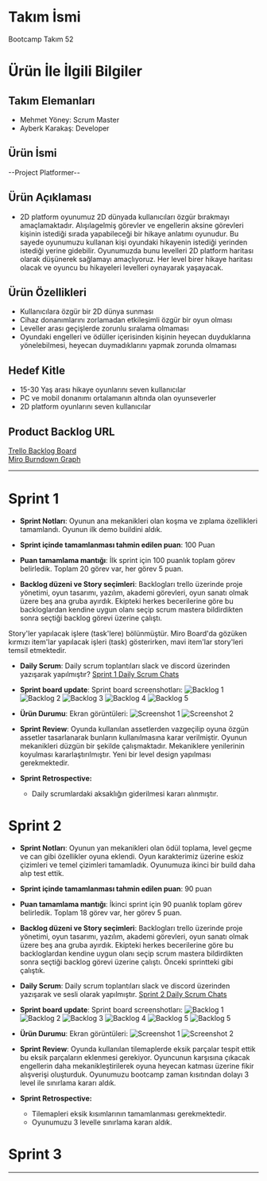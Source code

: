 # **Takım İsmi**

Bootcamp Takım 52

# Ürün İle İlgili Bilgiler

## Takım Elemanları

- Mehmet Yöney: Scrum Master
- Ayberk Karakaş: Developer

## Ürün İsmi

--Project Platformer--

## Ürün Açıklaması

- 2D platform oyunumuz 2D dünyada kullanıcıları özgür bırakmayı amaçlamaktadır. Alışılagelmiş görevler ve engellerin aksine görevleri kişinin istediği sırada yapabileceği bir hikaye anlatımı oyunudur. Bu sayede oyunumuzu kullanan kişi oyundaki hikayenin istediği yerinden istediği yerine gidebilir. Oyunumuzda bunu levelleri 2D platform haritası olarak düşünerek sağlamayı amaçlıyoruz. Her level birer hikaye haritası olacak ve oyuncu bu hikayeleri levelleri oynayarak yaşayacak.

## Ürün Özellikleri

- Kullanıcılara özgür bir 2D dünya sunması
- Cihaz donanımlarını zorlamadan etkileşimli özgür bir oyun olması
- Leveller arası geçişlerde zorunlu sıralama olmaması
- Oyundaki engelleri ve ödüller içerisinden kişinin heyecan duyduklarına yönelebilmesi, heyecan duymadıklarını yapmak zorunda olmaması


## Hedef Kitle

- 15-30 Yaş arası hikaye oyunlarını seven kullanıcılar
- PC ve mobil donanımı ortalamanın altında olan oyunseverler
- 2D platform oyunlarını seven kullanıcılar


## Product Backlog URL

[Trello Backlog Board](https://trello.com/b/hCX9uqBe/yaz%C4%B1l%C4%B1m)\
[Miro Burndown Graph](https://miro.com/app/board/uXjVO60TVMw=/)

---

# Sprint 1

- **Sprint Notları**: Oyunun ana mekanikleri olan koşma ve zıplama özellikleri tamamlandı. Oyunun ilk demo buildini aldık. 

- **Sprint içinde tamamlanması tahmin edilen puan**: 100 Puan

- **Puan tamamlama mantığı**: İlk sprint için 100 puanlık toplam görev belirledik. Toplam 20 görev var, her görev 5 puan.

- **Backlog düzeni ve Story seçimleri**: Backlogları trello üzerinde proje yönetimi, oyun tasarımı, yazılım, akademi görevleri, oyun sanatı olmak üzere beş ana gruba ayırdık. Ekipteki herkes becerilerine göre bu backloglardan kendine uygun olanı seçip scrum mastera bildirdikten sonra seçtiği backlog görevi üzerine çalıştı. 

Story'ler yapılacak işlere (task'lere) bölünmüştür. Miro Board'da gözüken kırmızı item'lar yapılacak işleri (task) gösterirken, mavi item'lar story'leri temsil etmektedir.

- **Daily Scrum**: Daily scrum toplantıları slack ve discord üzerinden yazışarak yapılmıştır?
 [Sprint 1 Daily Scrum Chats](https://github.com/ayberkkarakas/Bootcamp-Project/blob/main/ProjectManagement/Sprint1Documents/sprint_1_dailyScrum.docx?raw=true)

- **Sprint board update**: Sprint board screenshotları: 
![Backlog 1](https://raw.githubusercontent.com/ayberkkarakas/Bootcamp-Project/main/ProjectManagement/Sprint1Documents/backlog1.png) 
![Backlog 2](https://raw.githubusercontent.com/ayberkkarakas/Bootcamp-Project/main/ProjectManagement/Sprint1Documents/backlog2.png) 
![Backlog 3](https://raw.githubusercontent.com/ayberkkarakas/Bootcamp-Project/main/ProjectManagement/Sprint1Documents/backlog3.png)
![Backlog 4](https://raw.githubusercontent.com/ayberkkarakas/Bootcamp-Project/main/ProjectManagement/Sprint1Documents/backlog4.png)
![Backlog 5](https://raw.githubusercontent.com/ayberkkarakas/Bootcamp-Project/main/ProjectManagement/Sprint1Documents/backlog5.png)

- **Ürün Durumu**: Ekran görüntüleri:
  ![Screenshot 1](https://github.com/ayberkkarakas/Bootcamp-Project/blob/main/ProjectManagement/Sprint1Documents/productss1.png?raw=true)
  ![Screenshot 2](https://github.com/ayberkkarakas/Bootcamp-Project/blob/main/ProjectManagement/Sprint1Documents/productss2.png?raw=true)

- **Sprint Review**: Oyunda kullanılan assetlerden vazgeçilip oyuna özgün assetler tasarlanarak bunların kullanılmasına karar verilmiştir. Oyunun mekanikleri düzgün bir şekilde çalışmaktadır. Mekaniklere yenilerinin koyulması kararlaştırılmıştır. Yeni bir level design yapılması gerekmektedir. 

- **Sprint Retrospective:**
  - Daily scrumlardaki aksaklığın giderilmesi kararı alınmıştır.

# Sprint 2

- **Sprint Notları**: Oyunun yan mekanikleri olan ödül toplama, level geçme ve can gibi özellikler oyuna eklendi. Oyun karakterimiz üzerine eskiz çizimleri ve temel çizimleri tamamladık. Oyunumuza ikinci bir build daha alıp test ettik.

- **Sprint içinde tamamlanması tahmin edilen puan**: 90 puan

- **Puan tamamlama mantığı**: İkinci sprint için 90 puanlık toplam görev belirledik. Toplam 18 görev var, her görev 5 puan.

- **Backlog düzeni ve Story seçimleri**: Backlogları trello üzerinde proje yönetimi, oyun tasarımı, yazılım, akademi görevleri, oyun sanatı olmak üzere beş ana gruba ayırdık. Ekipteki herkes becerilerine göre bu backloglardan kendine uygun olanı seçip scrum mastera bildirdikten sonra seçtiği backlog görevi üzerine çalıştı. Önceki sprintteki gibi çalıştık.

- **Daily Scrum**: Daily scrum toplantıları slack ve discord üzerinden yazışarak ve sesli olarak  yapılmıştır.
 [Sprint 2 Daily Scrum Chats](https://github.com/ayberkkarakas/Bootcamp-Project/blob/main/ProjectManagement/Sprint2Documents/sprint_2_DailyScrum.docx?raw=true)

- **Sprint board update**: Sprint board screenshotları: 
![Backlog 1](https://raw.githubusercontent.com/ayberkkarakas/Bootcamp-Project/main/ProjectManagement/Sprint2Documents/backlog1.png) 
![Backlog 2](https://raw.githubusercontent.com/ayberkkarakas/Bootcamp-Project/main/ProjectManagement/Sprint2Documents/backlog2.png) 
![Backlog 3](https://raw.githubusercontent.com/ayberkkarakas/Bootcamp-Project/main/ProjectManagement/Sprint2Documents/backlog3.png)
![Backlog 4](https://raw.githubusercontent.com/ayberkkarakas/Bootcamp-Project/main/ProjectManagement/Sprint2Documents/backlog4.png)
![Backlog 5](https://raw.githubusercontent.com/ayberkkarakas/Bootcamp-Project/main/ProjectManagement/Sprint2Documents/backlog5.png)
![Backlog 5](https://raw.githubusercontent.com/ayberkkarakas/Bootcamp-Project/main/ProjectManagement/Sprint2Documents/backlog6.png)

- **Ürün Durumu**: Ekran görüntüleri:
  ![Screenshot 1](https://github.com/ayberkkarakas/Bootcamp-Project/blob/main/ProjectManagement/Sprint2Documents/productss1.png?raw=true)
  ![Screenshot 2](https://github.com/ayberkkarakas/Bootcamp-Project/blob/main/ProjectManagement/Sprint2Documents/productss2.png?raw=true)

- **Sprint Review**: Oyunda kullanılan tilemaplerde eksik parçalar tespit ettik bu eksik parçaların eklenmesi gerekiyor. Oyuncunun karşısına çıkacak engellerin daha mekanikleştirilerek oyuna heyecan katması üzerine fikir alışverişi oluşturduk. Oyunumuzu bootcamp zaman kısıtından dolayı 3 level ile sınırlama kararı aldık. 

- **Sprint Retrospective:**
  - Tilemapleri eksik kısımlarının tamamlanması gerekmektedir.
  - Oyunumuzu 3 levelle sınırlama kararı aldık.

# Sprint 3

---
